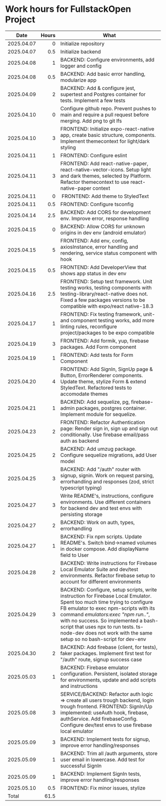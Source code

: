 # Work hours for FullstackOpen Project
| Date | Hours | What |
| ---- | ----: | ---- |
| 2025.04.07 | 0   | Initialize repository |
| 2025.04.07 | 0.5 | Initialize backend |
| 2025.04.08 | 1   | BACKEND: Configure environments, add logger and config |
| 2025.04.08 | 0.5 | BACKEND: Add basic error handling, modularize app |
| 2025.04.09 | 2   | BACKEND: Add & configure jest, supertest and Postgres container for tests. Implement a few tests |
| 2025.04.10 | 0   | Configure github repo. Prevent pushes to main and require a pull request before merging. Add png to git lfs |
| 2025.04.10 | 3   | FRONTEND: Initialize expo-react-native app, create basic structure, components. Implement themecontext for light/dark styling |
| 2025.04.11 | 1   | FRONTEND: Configure eslint |
| 2025.04.11 | 3   | FRONTEND: Add react-native-paper, react-native-vector-icons. Setup light and dark themes, selected by Platform. Refactor themecontext to use react-native-paper context |
| 2025.04.11 | 0   | FRONTEND: Add theme to StyledText |
| 2025.04.11 | 0.5 | FRONTEND: Configure tsconfig |
| 2025.04.14 | 2.5 | BACKEND: Add CORS for development env. Improve error, response handling |
| 2025.04.15 | 0   | BACKEND: Allow CORS for unknown origins in dev env (android emulator) |
| 2025.04.15 | 5   | FRONTEND: Add env, config, axiosInstance, error handling and rendering, service status component with hook |
| 2025.04.15 | 0.5 | FRONTEND: Add DeveloperView that shows app status in dev env |
| 2025.04.16 | 2.5 | FRONTEND: Setup test framework. Unit testing works, testing components with testing-library/react-native does not. Fixed a few packages versions to be compatible with expo/react native-18.3 |
| 2025.04.17 | 1   | FRONTEND: Fix testing framework, unit- and component testing works, add more linting rules, reconfigure project/packages to be expo compatible |
| 2025.04.19 | 3   | FRONTEND: Add formik, yup, firebase packages. Add Form component |
| 2025.04.19 | 1   | FRONTEND: Add tests for Form Component |
| 2025.04.20 | 4   | FRONTEND: Add SignIn, SignUp page & Button, ErrorRenderer components. Update theme, stylize Form & extend StyledText. Refactored tests to accomodate themes |
| 2025.04.21 | 1   | BACKEND: Add sequelize, pg, firebase-admin packages, postgres container. Implement module for sequelize.
| 2025.04.23 | 2   | FRONTEND: Refactor Authentication page: Render sign in, sign up and sign out conditionally. Use firebase email/pass auth as backend |
| 2025.04.25 | 2   | BACKEND: Add umzug package. Configure sequelize migrations, add User model |
| 2025.04.25 | 3   | BACKEND: Add "/auth" router with signup, signin. Work on request parsing, errorhandling and responses (zod, strict typescript typing) |
| 2025.04.27 | 3   | Write README's, instructions, configure environments. Use different containers for backend dev and test envs with persisting storage |
| 2025.04.27 | 2   | BACKEND: Work on auth, types, errorhandling |
| 2025.04.27 | 1   | BACKEND: Fix npm scripts. Update README's. Switch bind->named volumes in docker compose. Add displayName field to User |
| 2025.04.28 | 2   | BACKEND: Write instructions for Firebase Local Emulator Suite and dev/test environments. Refactor firebase setup to account for different environments |
| 2025.04.29 | 3   | BACKEND: Configure, setup scripts, write instruction for Firebase Local Emulator. Spent too much time trying to configure FB emulator to exec npm-scripts with its command *emulators:exec "npm run.."*, with no success. So implemented a bash-script that uses npx to run tests. ts-node-dev does not work with the same setup so no bash-script for dev-env |
| 2025.04.30 | 2   | BACKEND: Add firebase (client, for tests), faker packages. Implement first test for "/auth" route, signup success case |
| 2025.05.03 | 1   | BACKEND: Firebase emulator configuration. Persistent, isolated storage for environments, update and add scripts and instructions |
| 2025.05.08 | 3   | SERVICE/BACKEND: Refactor auth logic => create all users trough backend, login trough frontend. FRONTEND: SignIn/Up implemented: useAuth hook, firebase, authService. Add firebaseConfig. Configure dev/test envs to use firebase local emulator |
| 2025.05.09 | 3   | BACKEND: Implement tests for signup, improve error handling/responses |
| 2025.05.09 | 1   | BACKEND: Trim all /auth arguments, store user email in lowercase. Add test for successful SignIn |
| 2025.05.09 | 1   | BACKEND: Implement SignIn tests, improve error handling/responses |
| 2025.05.10 | 0.5 | FRONTEND: Fix minor issues, stylize |
| Total | 61.5 | |
